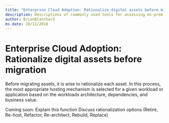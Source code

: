 ```yaml
---
title: "Enterprise Cloud Adoption: Rationalize digital assets before migration"
description: Descriptions of commonly used tools for assessing on-prem infrastructure
author: BrianBlanchard
ms.date: 10/11/2018
---
```


# Enterprise Cloud Adoption: Rationalize digital assets before migration

Before migrating assets, it is wise to rationalize each asset. In this process, the most appropriate hosting mechanism is selected for a given workload or application based on the workloads architecture, dependencies, and business value.

Coming soon: 
Explain this function
Discuss rationalization options (Retire, Re-host, Refactor, Re-architect, Rebuild, Replace)